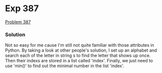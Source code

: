 # Exp 387
[Problem 387](https://leetcode.com/problems/first-unique-character-in-a-string/description/)

### Solution
Not so easy for me cause I'm still not quite familiar with those attributes in Python. By taking a look at other people's solution, I set up an alphabet and search each of the letter in string s to find the letter that shows up once. Then their indexs are stored in a list called 'index'. Finally, we just need to use 'min()' to find out the minimal number in the list 'index'. 